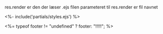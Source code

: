 res.render er den der læser .ejs filen
parameteret til res.render er fil navnet

<%- include('partials/styles.ejs') %>

<p><%= typeof footer != "undefined" ? footer: "!!!!!"; %></p>